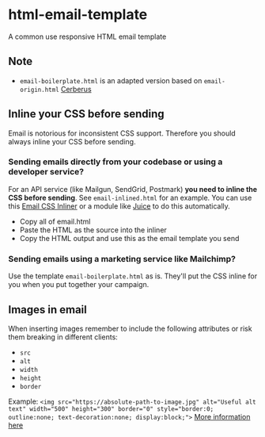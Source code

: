 # html-email-template
A common use responsive HTML email template

## Note
* `email-boilerplate.html` is an adapted version based on `email-origin.html` [Cerberus](https://github.com/TedGoas/Cerberus/edit/master/cerberus-hybrid.html)

## Inline your CSS before sending
Email is notorious for inconsistent CSS support. Therefore you should always inline your CSS before sending.

### Sending emails directly from your codebase or using a developer service?
For an API service (like Mailgun, SendGrid, Postmark) **you need to inline the CSS before sending**. See `email-inlined.html` for an example.
You can use this [Email CSS Inliner](https://htmlemail.io/inline/) or a module like [Juice](https://github.com/Automattic/juice) to do this automatically.

* Copy all of email.html
* Paste the HTML as the source into the inliner
* Copy the HTML output and use this as the email template you send

### Sending emails using a marketing service like Mailchimp?
Use the template `email-boilerplate.html` as is. They'll put the CSS inline for you when you put together your campaign.

## Images in email
When inserting images remember to include the following attributes or risk them breaking in different clients:

* `src`
* `alt`
* `width`
* `height`
* `border`

Example:
`<img src="https://absolute-path-to-image.jpg" alt="Useful alt text" width="500" height="300" border="0" style="border:0; outline:none; text-decoration:none; display:block;">`
[More information here](https://www.smashingmagazine.com/2017/01/introduction-building-sending-html-email-for-web-developers/)
